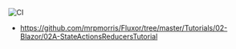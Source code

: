 ![CI](../../workflows/CI/badge.svg)

* https://github.com/mrpmorris/Fluxor/tree/master/Tutorials/02-Blazor/02A-StateActionsReducersTutorial